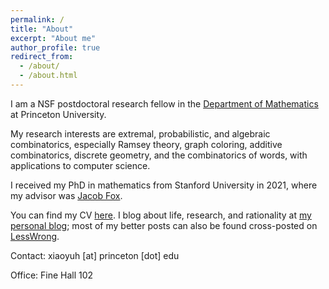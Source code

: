 ```yaml
---
permalink: /
title: "About"
excerpt: "About me"
author_profile: true
redirect_from: 
  - /about/
  - /about.html
---
```


I am a NSF postdoctoral research fellow in the [Department of Mathematics](https://www.math.princeton.edu/) at Princeton University.

My  research interests are extremal, probabilistic, and algebraic combinatorics, especially Ramsey theory, graph coloring, additive combinatorics, discrete geometry, and the combinatorics of words, with applications to computer science.

I received my PhD in mathematics from Stanford University in 2021, where my advisor was [Jacob Fox](https://stanford.edu/~jacobfox/).

You can find my CV [here](https://alkjash.github.io/files/HeX_CV.pdf). I blog about life, research, and rationality at [my personal blog](https://radimentary.wordpress.com); most of my better posts can also be found cross-posted on [LessWrong](https://www.lesswrong.com/users/alkjash).

Contact: xiaoyuh [at] princeton [dot] edu

Office: Fine Hall 102
